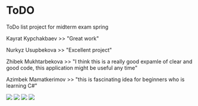 # ToDO
ToDo list project for midterm exam spring

Kayrat Kypchakbaev >> "Great work"


Nurkyz Usupbekova >> "Excellent project"


Zhibek Mukhtarbekova >> "I think this is a really good expamle of clear and good code, this application might be useful any time"


Azimbek Mamatkerimov >> "this is fascinating idea for beginners who is learning C#"







<img src="https://github.com/NazarSeyitbekov/ToDO/blob/main/WhatsApp%20Image%202022-04-04%20at%2022.40.22%20(1).jpeg"/>




<img src="https://github.com/NazarSeyitbekov/ToDO/blob/main/WhatsApp%20Image%202022-04-04%20at%2022.40.22%20(2).jpeg"/>




<img src="https://github.com/NazarSeyitbekov/ToDO/blob/main/WhatsApp%20Image%202022-04-04%20at%2022.40.22%20(3).jpeg"/>



<img src="https://github.com/NazarSeyitbekov/ToDO/blob/main/WhatsApp%20Image%202022-04-04%20at%2022.40.22.jpeg"/>
